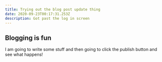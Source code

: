 ```yaml
---
title: Trying out the blog post update thing
date: 2020-09-23T00:17:31.253Z
description: Got past the log in screen
---
```

## Blogging is fun

I am going to write some stuff and then going to click the publish button and see what happens!